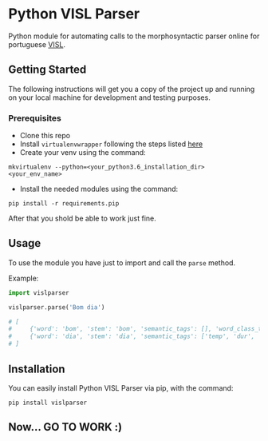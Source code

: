 # Python VISL Parser
Python module for automating calls to the morphosyntactic parser online for portuguese [VISL](http://visl.sdu.dk/visl/pt/parsing/automatic/parse.php).

## Getting Started
The following instructions will get you a copy of the project up and running on your local machine for development and testing purposes.

### Prerequisites
- Clone this repo
- Install `virtualenvwrapper` following the steps listed [here](https://medium.com/@gitudaniel/installing-virtualenvwrapper-for-python3-ad3dfea7c717)
- Create your venv using the command:
```
mkvirtualenv --python=<your_python3.6_installation_dir> <your_env_name>
```
- Install the needed modules using the command:
```
pip install -r requirements.pip
```
After that you shold be able to work just fine.

## Usage
To use the module you have just to import and call the `parse` method.

Example:
```python
import vislparser

vislparser.parse('Bom dia')

# [
#     {'word': 'bom', 'stem': 'bom', 'semantic_tags': [], 'word_class_tag': 'ADJ', 'other_tags': 'M S', 'syntatic_tag': '@>N'}, 
#     {'word': 'dia', 'stem': 'dia', 'semantic_tags': ['temp', 'dur', 'per', 'unit'], 'word_class_tag': 'N', 'other_tags': 'M S', 'syntatic_tag': '@NPHR'}
# ]
```

## Installation
You can easily install Python VISL Parser via pip, with the command:
```
pip install vislparser
```
## Now... GO TO WORK :)
